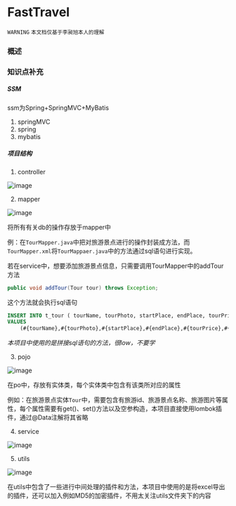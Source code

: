 # FastTravel

`WARNING`
`本文档仅基于李昶旭本人的理解`

### 概述

### 知识点补充

##### SSM

ssm为Spring+SpringMVC+MyBatis

1. springMVC
2. spring
3. mybatis

##### 项目结构

1. controller

![image](https://user-images.githubusercontent.com/68747583/150074083-760adbe4-beda-463f-9bb2-8cf239d0eee4.png)

2. mapper

![image](https://user-images.githubusercontent.com/68747583/150074164-defacd05-6cff-4e70-a7b1-45e4d6ba79b4.png)

将所有有关db的操作存放于mapper中

例：在`TourMapper.java`中把对旅游景点进行的操作封装成方法，而`TourMapper.xml`将`TourMappaer.java`中的方法通过sql语句进行实现。

若在service中，想要添加旅游景点信息，只需要调用TourMapper中的addTour方法

```java
public void addTour(Tour tour) throws Exception;
```

这个方法就会执行sql语句

```sql
INSERT INTO t_tour ( tourName, tourPhoto, startPlace, endPlace, tourPrice, tourDesc, tuijianFlag, hitNum, addTime )
VALUES
	(#{tourName},#{tourPhoto},#{startPlace},#{endPlace},#{tourPrice},#{tourDesc},#{tuijianFlag},#{hitNum},#{addTime})
```

*本项目中使用的是拼接sql语句的方法，很low，不要学*

3. pojo

![image](https://user-images.githubusercontent.com/68747583/150074247-445dabd5-ca37-47ce-9d81-9242e896be3d.png)

在po中，存放有实体类，每个实体类中包含有该类所对应的属性

例如：在旅游景点实体`Tour`中，需要包含有旅游id、旅游景点名称、旅游图片等属性，每个属性需要有get()、set()方法以及空参构造，本项目直接使用lombok插件，通过@Data注解将其省略

4. service

![image](https://user-images.githubusercontent.com/68747583/150074276-6fec5403-376a-4e65-a5a4-e73fea659ccc.png)

5. utils

![image](https://user-images.githubusercontent.com/68747583/150074307-53ed9cdd-6a50-46d7-a7bf-4a0f8b8c6230.png)

在utils中包含了一些进行中间处理的插件和方法，本项目中使用的是将excel导出的插件，还可以加入例如MD5的加密插件，不用太关注utils文件夹下的内容
